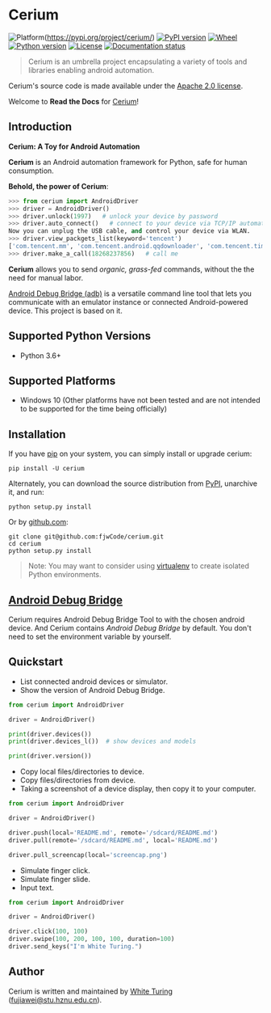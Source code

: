 # Cerium
![Platform](https://img.shields.io/badge/Platform-Windows-4BC51D.svg)(https://pypi.org/project/cerium/)
[![PyPI version](https://img.shields.io/pypi/v/cerium.svg)](https://pypi.org/project/cerium/)
[![Wheel](https://img.shields.io/pypi/wheel/cerium.svg)](https://pypi.org/project/cerium/)
[![Python version](https://img.shields.io/pypi/pyversions/cerium.svg)](https://pypi.org/project/cerium/)
[![License](https://img.shields.io/badge/license-Apache_2-blue.svg)](https://www.apache.org/licenses/LICENSE-2.0)
[![Documentation status](https://readthedocs.org/projects/cerium/badge/?version=latest)](http://cerium.readthedocs.io/en/latest/?badge=latest)

> Cerium is an umbrella project encapsulating a variety of tools and
libraries enabling android automation.

Cerium's source code is made available under the [Apache 2.0 license](https://github.com/fjwCode/cerium/LICENSE).

Welcome to **Read the Docs** for [Cerium](http://cerium.readthedocs.io/)!


## Introduction

**Cerium: A Toy for Android Automation**

**Cerium** is an Android automation framework for Python, safe for human consumption.

**Behold, the power of Cerium**:

```python
>>> from cerium import AndroidDriver
>>> driver = AndroidDriver()
>>> driver.unlock(1997)   # unlock your device by password
>>> driver.auto_connect()   # connect to your device via TCP/IP automatically
Now you can unplug the USB cable, and control your device via WLAN.
>>> driver.view_packgets_list(keyword='tencent')
['com.tencent.mm', 'com.tencent.android.qqdownloader', 'com.tencent.tim']
>>> driver.make_a_call(18268237856)   # call me
```

**Cerium** allows you to send *organic, grass-fed* commands, without the the need for manual labor.

[Android Debug Bridge (adb)](http://web.mit.edu/ruggles/MacData/afs/sipb/project/android/OldFiles/docs/tools/help/adb.html) is a versatile command line tool that lets you communicate with an emulator instance or connected Android-powered device. This project is based on it.

## Supported Python Versions
* Python 3.6+

## Supported Platforms
* Windows 10 (Other platforms have not been tested and are not intended to be supported for the time being officially)

## Installation
If you have [pip](https://pip.pypa.io/) on your system, you can simply install or upgrade cerium:

    pip install -U cerium

Alternately, you can download the source distribution from [PyPI](https://badge.fury.io/py/cerium), unarchive it, and run:

    python setup.py install

Or by [github.com](https://github.com/fjwCode/cerium):

    git clone git@github.com:fjwCode/cerium.git
    cd cerium
    python setup.py install

> Note: You may want to consider using [virtualenv](http://www.virtualenv.org/) to create isolated Python environments.


## [Android Debug Bridge](http://web.mit.edu/ruggles/MacData/afs/sipb/project/android/OldFiles/docs/tools/help/adb.html) 
Cerium requires Android Debug Bridge Tool to with the chosen android device. And Cerium contains *Android Debug Bridge*  by default. You don't need to set the environment variable by yourself.


## Quickstart

* List connected android devices or simulator.
* Show the version of Android Debug Bridge.

```python
from cerium import AndroidDriver

driver = AndroidDriver()

print(driver.devices())
print(driver.devices_l())  # show devices and models

print(driver.version())
```

* Copy local files/directories to device.
* Copy files/directories from device.
* Taking a screenshot of a device display, then copy it to your computer.

```python
from cerium import AndroidDriver

driver = AndroidDriver()

driver.push(local='README.md', remote='/sdcard/README.md')
driver.pull(remote='/sdcard/README.md', local='README.md')

driver.pull_screencap(local='screencap.png')
```

* Simulate finger click.
* Simulate finger slide.
* Input text.

```python
from cerium import AndroidDriver

driver = AndroidDriver()

driver.click(100, 100)
driver.swipe(100, 200, 100, 100, duration=100)
driver.send_keys("I'm White Turing.")
```


## Author

Cerium is written and maintained by [White Turing](https://github.com/fjwCode) (fujiawei@stu.hznu.edu.cn).